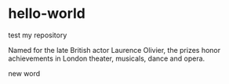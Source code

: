 # hello-world
test my repository

Named for the late British actor Laurence Olivier, 
the prizes honor achievements in London theater, musicals, dance and opera.

new word
